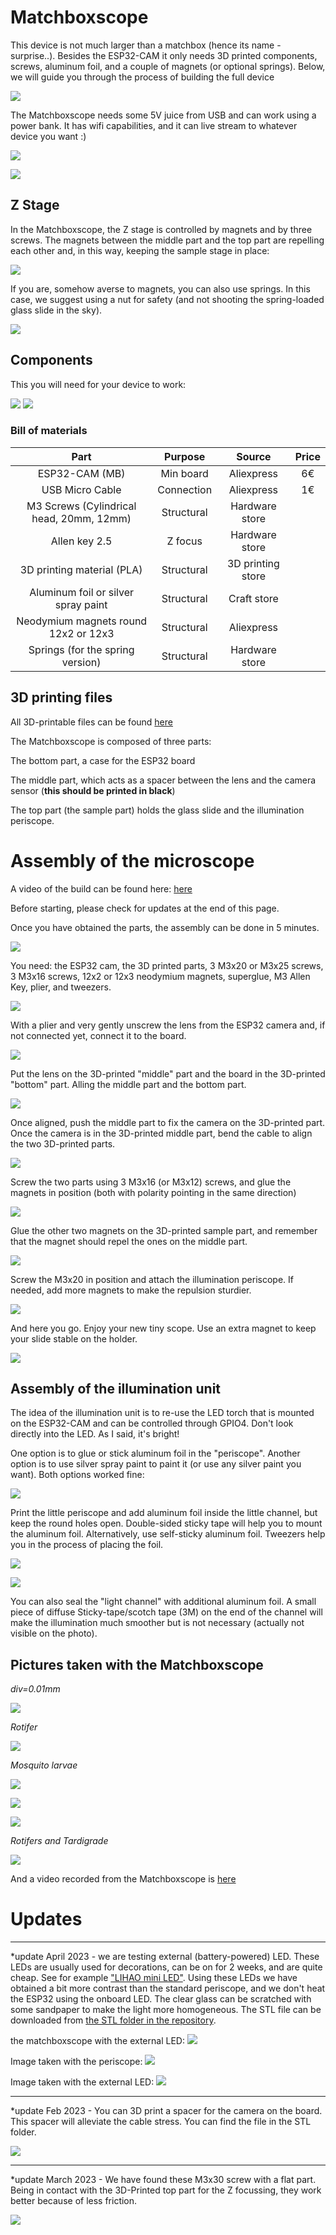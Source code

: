 # Matchboxscope

This device is not much larger than a matchbox (hence its name - surprise..). Besides the ESP32-CAM it only needs 3D printed components, screws, aluminum foil, and a couple of magnets (or optional springs).
Below, we will guide you through the process of building the full device

![](IMAGES/matchboxscope/IMG_20220328_133003.jpg)

The Matchboxscope needs some 5V juice from USB and can work using a power bank. It has wifi capabilities, and it can live stream to whatever device you want :) 

![](IMAGES/matchboxscope/Roti.gif)

![](IMAGES/matchboxscope/lice.gif)


## Z Stage 

In the Matchboxscope, the Z stage is controlled by magnets and by three screws. The magnets between the middle part and the top part are repelling each other and, in this way, keeping the sample stage in place: 

![](IMAGES/matchboxscope/Zstage.gif)

If you are, somehow averse to magnets, you can also use springs. In this case, we suggest using a nut for safety (and not shooting the spring-loaded glass slide in the sky). 

![](IMAGES/matchboxscope/spring.jpeg)

## Components

This you will need for your device to work:

![](IMAGES/matchboxscope/render2.png)
![](IMAGES/matchboxscope/render1.png)


### Bill of materials

Part |  Purpose | Source | Price |
:----------------:|:------------:|:----------------:|:------------:
ESP32-CAM (MB) | Min board| Aliexpress | 6€
USB Micro Cable |Connection|Aliexpress| 1€
M3 Screws (Cylindrical head, 20mm, 12mm)|Structural|Hardware store|
Allen key 2.5 |Z focus|Hardware store|
3D printing material (PLA) |Structural|3D printing store|
Aluminum foil or silver spray paint |Structural|Craft store|
Neodymium magnets round 12x2 or 12x3|Structural|Aliexpress|
Springs (for the spring version) |Structural|Hardware store|



## 3D printing files

All 3D-printable files can be found [here](https://github.com/Matchboxscope/Matchboxscope/tree/master/STL/Matchboxscope)

The Matchboxscope is composed of three parts:

The bottom part, a case for the ESP32 board

The middle part, which acts as a spacer between the lens and the camera sensor
(**this should be printed in black**)

The top part (the sample part) holds the glass slide and the illumination periscope.


# Assembly of the microscope

A video of the build can be found here: [here](https://www.youtube.com/watch?v=iw_hoDRlnpg)  

Before starting, please check for updates at the end of this page.

Once you have obtained the parts, the assembly can be done in 5 minutes. 

![](IMAGES/matchboxscope/guidev1001.jpeg)

You need: the ESP32 cam, the 3D printed parts, 3 M3x20 or M3x25 screws, 3 M3x16 screws, 12x2 or 12x3 neodymium magnets, superglue, M3 Allen Key, plier, and tweezers. 

![](IMAGES/matchboxscope/guidev1002.jpeg)

With a plier and very gently unscrew the lens from the ESP32 camera and, if not connected yet, connect it to the board. 

![](IMAGES/matchboxscope/guidev1003.jpeg)

Put the lens on the 3D-printed "middle" part and the board in the 3D-printed "bottom" part. Alling the middle part and the bottom part. 

![](IMAGES/matchboxscope/guidev1004.jpeg)


Once aligned, push the middle part to fix the camera on the 3D-printed part. Once the camera is in the 3D-printed middle part, bend the cable to align the two 3D-printed parts. 

![](IMAGES/matchboxscope/guidev1005.jpeg)

Screw the two parts using 3 M3x16 (or M3x12) screws, and glue the magnets in position (both with polarity pointing in the same direction) 

![](IMAGES/matchboxscope/guidev1006.jpeg)


Glue the other two magnets on the 3D-printed sample part, and remember that the magnet should repel the ones on the middle part. 

![](IMAGES/matchboxscope/guidev1007.jpeg)

Screw the M3x20 in position and attach the illumination periscope. If needed, add more magnets to make the repulsion sturdier.

![](IMAGES/matchboxscope/guidev1008.jpeg)

And here you go. Enjoy your new tiny scope. Use an extra magnet to keep your slide stable on the holder. 

![](IMAGES/matchboxscope/powerbank.jpg)

## Assembly of the illumination unit

The idea of the illumination unit is to re-use the LED torch that is mounted on the ESP32-CAM and can be controlled through GPIO4. Don't look directly into the LED. As I said, it's bright!

One option is to glue or stick aluminum foil in the "periscope". Another option is to use silver spray paint to paint it (or use any silver paint you want). Both options worked fine: 

![](IMAGES/matchboxscope/periscope.jpeg)

Print the little periscope and add aluminum foil inside the little channel, but keep the round holes open. Double-sided sticky tape will help you to mount the aluminum foil. Alternatively, use self-sticky aluminum foil. Tweezers help you in the process of placing the foil.

![](IMAGES/matchboxscope/IMG_20220329_093734.jpg)

![](IMAGES/matchboxscope/IMG_20220329_093902.jpg)

You can also seal the "light channel" with additional aluminum foil. A small piece of diffuse Sticky-tape/scotch tape (3M) on the end of the channel will make the illumination much smoother but is not necessary (actually not visible on the photo).

## Pictures taken with the Matchboxscope

*div=0.01mm*

![](IMAGES/matchboxscope/example1.jpg)

*Rotifer*

![](IMAGES/matchboxscope/example2.jpg)

*Mosquito larvae*

![](IMAGES/matchboxscope/example3.jpg)

![](IMAGES/matchboxscope/example4.jpg)

![](IMAGES/matchboxscope/example5.jpg)

*Rotifers and Tardigrade*

![](IMAGES/matchboxscope/example6.jpg)

And a video recorded from the Matchboxscope is [here](https://www.youtube.com/watch?v=x27QPLMVoFQ)


# Updates 

________________________
*update April 2023 - we are testing external (battery-powered) LED. These LEDs are usually used for decorations, can be on for 2 weeks, and are quite cheap. See for example ["LIHAO mini LED"](https://www.amazon.nl/LIHAO-mini-ledlampjes-lantaarns-batterijen-waterdicht/dp/B01FF07XFE). 
Using these LEDs we have obtained a bit more contrast than the standard periscope, and we don't heat the ESP32 using the onboard LED. The clear glass can be scratched with some sandpaper to make the light more homogeneous. 
The STL file can be downloaded from [the STL folder in the repository](https://github.com/Matchboxscope/Matchboxscope/blob/master/STL/Matchboxscope/Matchboxscope_VCM_v1_Matchboxscope_Lightperiscope_externalLED12mm_v3.stl).


the matchboxscope with the external LED:
![](IMAGES/matchboxscope/extLED.jpg)

Image taken with the periscope: 
![](IMAGES/matchboxscope/extLED1.JPG)

Image taken with the external LED:
![](IMAGES/matchboxscope/extLED2.JPG)

________________________
*update Feb 2023 - You can 3D print a spacer for the camera on the board. This spacer will alleviate the cable stress. You can find the file in the STL folder. 

![](IMAGES/matchboxscope/guidev1003_b.jpeg)

________________________
*update March 2023 - We have found these M3x30 screw with a flat part. Being in contact with the 3D-Printed top part for the Z focussing, they work better because of less friction.

![](IMAGES/matchboxscope/guidev_update01.jpeg)